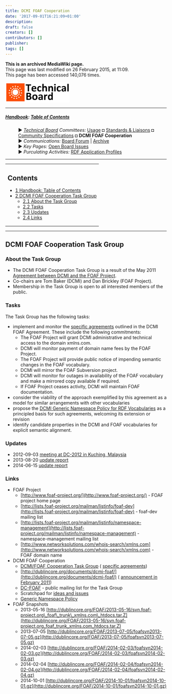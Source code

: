 ```yaml
---
title: DCMI FOAF Cooperation
date: '2017-09-01T16:21:09+01:00'
description: 
draft: false
creators: []
contributors: []
publisher: 
tags: []
---
```


 **This is an archived MediaWiki page.**  
This page was last modified on 26 February 2015, at 11:09.  
This page has been accessed 140,076 times.

[<img alt="Technical Board logo" src="/mediawiki_wiki/images/Technical_Board.png" width="200" height="63">](/mediawiki_wiki/images/Technical_Board.png)

* * *

##### [Handbook](/mediawiki_wiki/DCMI_Handbook.md): [Table of Contents](/mediawiki_wiki/DCMI_Handbook/) 
<dl>
<dd> ► <i><a href="/mediawiki_wiki/DCMI_Technical_Board.md" title="DCMI Technical Board">Technical Board</a> Committees:</i> <a href="/mediawiki_wiki/DCMI_Technical_Board/usage.md" title="DCMI Technical Board/usage">Usage</a> ◘ <a href="/mediawiki_wiki/DCMI_Technical_Board/standards.md" title="DCMI Technical Board/standards">Standards &amp; Liaisons</a> ◘ <a href="/mediawiki_wiki/DCMI_Technical_Board/specifications.md" title="DCMI Technical Board/specifications">Community Specifications</a> ◘ <strong class="selflink">DCMI FOAF Cooperation</strong>
</dd>
<dd> ► <i>Communications:</i> <a href="mailto:dc-tb@jiscmail.ac.uk" class="external text" rel="nofollow">Board Forum</a> | <a href="http://www.jiscmail.ac.uk/cgi-bin/wa.exe?SUBED1=dc-tb&amp;A=1" class="external text" rel="nofollow">Archive</a>
</dd>
<dd> ► <i>Key Pages:</i> <a href="/index.php?title=DCMI_Technical_Board/issues&amp;action=edit&amp;redlink=1" class="new" title="DCMI Technical Board/issues (page does not exist)">Open Board Issues</a>
</dd>
<dd> ► <i>Purculating Activities:</i> <a href="/index.php?title=RDF_Application_Profiles&amp;action=edit&amp;redlink=1" class="new" title="RDF_Application_Profiles (page does not exist)"> RDF Application Profiles</a>
</dd>
</dl>

* * *

<table id="toc" class="toc">
  <tr>
    <td>
      <div id="toctitle">
        <h2>Contents</h2>
      </div>
      <ul>
        <li class="toclevel-1"><a href="#Handbook:_Table_of_Contents"><span class="tocnumber">1</span> <span class="toctext">Handbook: Table of Contents</span></a></li>
        <li class="toclevel-1 tocsection-1">
          <a href="#DCMI_FOAF_Cooperation_Task_Group"><span class="tocnumber">2</span> <span class="toctext">DCMI FOAF Cooperation Task Group</span></a>
          <ul>
            <li class="toclevel-2 tocsection-2"><a href="#About_the_Task_Group"><span class="tocnumber">2.1</span> <span class="toctext">About the Task Group</span></a></li>
            <li class="toclevel-2 tocsection-3"><a href="#Tasks"><span class="tocnumber">2.2</span> <span class="toctext">Tasks</span></a></li>
            <li class="toclevel-2 tocsection-4"><a href="#Updates"><span class="tocnumber">2.3</span> <span class="toctext">Updates</span></a></li>
            <li class="toclevel-2 tocsection-5"><a href="#Links"><span class="tocnumber">2.4</span> <span class="toctext">Links</span></a></li>
          </ul>
        </li>
      </ul>
    </td>
  </tr>
</table>


* * *

## DCMI FOAF Cooperation Task Group 

### About the Task Group 

- The DCMI FOAF Cooperation Task Group is a result of the May 2011 [Agreement between DCMI and the FOAF Project](http://dublincore.org/documents/2011/05/02/dcmi-foaf/). 
- Co-chairs are Tom Baker (DCMI) and Dan Brickley (FOAF Project).
- Membership in the Task Group is open to all interested members of the public. 

### Tasks 

The Task Group has the following tasks:

- implement and monitor the [specific agreements](/mediawiki_wiki/DCMI_FOAF_Cooperation/Specific_Agreements.md) outlined in the DCMI FOAF Agreement. These include the following commitments:
  - The FOAF Project will grant DCMI administrative and technical access to the domain xmlns.com.
  - DCMI will monitor payment of domain name fees by the FOAF Project.
  - The FOAF Project will provide public notice of impending semantic changes in the FOAF vocabulary.
  - DCMI will mirror the FOAF Subversion project.
  - DCMI will monitor for outages in availability of the FOAF vocabulary and make a mirrored copy available if required.
  - If FOAF Project ceases activity, DCMI will maintain FOAF documentation.
- consider the viability of the approach exemplified by this agreement as a model for similar arrangements with other vocabularies
- propose the [DCMI Generic Namespace Policy for RDF Vocabularies](http://dublincore.org/documents/dcmi-namespace-generic/) as a principled basis for such agreements, welcoming its extension or revision
- identify candidate properties in the DCMI and FOAF vocabularies for explicit semantic alignment.

### Updates 

- 2012-09-03 [meeting at DC-2012 in Kuching, Malaysia](/mediawiki_wiki/DCMI_FOAF_Cooperation/Update_201209.md)
- 2013-08-20 [update report](/mediawiki_wiki/DCMI_FOAF_Cooperation/Update_201308.md)
- 2014-06-15 [update report](/mediawiki_wiki/DCMI_FOAF_Cooperation/Update_201406.md)

### Links 

- FOAF Project
  - [http://www.foaf-project.org/](http://www.foaf-project.org/) - FOAF project home page
  - [http://lists.foaf-project.org/mailman/listinfo/foaf-dev](http://lists.foaf-project.org/mailman/listinfo/foaf-dev) - foaf-dev mailing list
  - [http://lists.foaf-project.org/mailman/listinfo/namespace-management](http://lists.foaf-project.org/mailman/listinfo/namespace-management) - namespace-management mailing list
  - [http://www.networksolutions.com/whois-search/xmlns.com](http://www.networksolutions.com/whois-search/xmlns.com) - FOAF domain name
- DCMI FOAF Cooperation
  - [DCMI/FOAF Cooperation Task Group](/mediawiki_wiki/DCMI_FOAF_Cooperation.md) ( [specific agreements](/mediawiki_wiki/DCMI_FOAF_Cooperation/Specific_Agreements.md))
  - [http://dublincore.org/documents/dcmi-foaf/](http://dublincore.org/documents/dcmi-foaf/) ( [announcement in February 2011](http://dublincore.org/news/2011/#dcmi-news-20110221-01))
  - [DC-FOAF](http://www.jiscmail.ac.uk/dc-foaf) - public mailing list for the Task Group
  - Scratchpad for [ideas and issues](/mediawiki_wiki/DCMI_FOAF_Cooperation/Ideas.md)
  - [Generic Namespace Policy](http://dublincore.org/documents/dcmi-namespace-generic/)
- FOAF Snapshots
  - 2013-05-16 [http://dublincore.org/FOAF/2013-05-16/svn.foaf-project.org\_foaf\_trunk\_xmlns.com\_htdocs.tar.Z](http://dublincore.org/FOAF/2013-05-16/svn.foaf-project.org_foaf_trunk_xmlns.com_htdocs.tar.Z)
  - 2013-07-05 [http://dublincore.org/FOAF/2013-07-05/foafsvn2013-07-05.gz](http://dublincore.org/FOAF/2013-07-05/foafsvn2013-07-05.gz)
  - 2014-02-03 [http://dublincore.org/FOAF/2014-02-03/foafsvn2014-02-03.gz](http://dublincore.org/FOAF/2014-02-03/foafsvn2014-02-03.gz)
  - 2014-02-04 [http://dublincore.org/FOAF/2014-02-04/foafsvn2014-02-04.gz](http://dublincore.org/FOAF/2014-02-04/foafsvn2014-02-04.gz)
  - 2014-10-01 [http://dublincore.org/FOAF/2014-10-01/foafsvn2014-10-01.gz](http://dublincore.org/FOAF/2014-10-01/foafsvn2014-10-01.gz)

